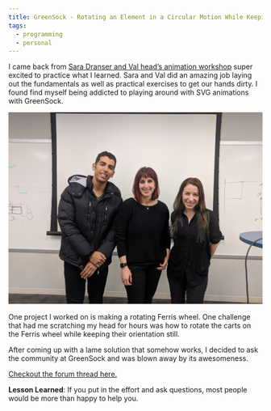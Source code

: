 ```yaml
---
title: GreenSock - Rotating an Element in a Circular Motion While Keeping the Orientation Fixed
tags: 
  - programming
  - personal
---
```


I came back from [Sara Dranser and Val head’s animation workshop](https://webanimationworkshops.com/) super excited to practice what I learned. Sara and Val did an amazing job laying out the fundamentals as well as practical exercises to get our hands dirty. I found find myself being addicted to playing around with SVG animations with GreenSock. 

![Me, Sarah, and Val in Chicago March 20th 2018](/public/img/me-sara-val.jpg)

One project I worked on is making a rotating Ferris wheel. One challenge that had me scratching my head for hours was how to rotate the carts on the Ferris wheel while keeping their orientation still.

After coming up with a lame solution that somehow works, I decided to ask the community at GreenSock and was blown away by its awesomeness. 

[Checkout the forum thread here.](https://greensock.com/forums/topic/18157-rotating-an-element-across-an-origin-while-keeping-the-orientation-fixed/?tab=comments#comment-83531) 

**Lesson Learned**: If you put in the effort and ask questions, most people would be more than happy to help you.

